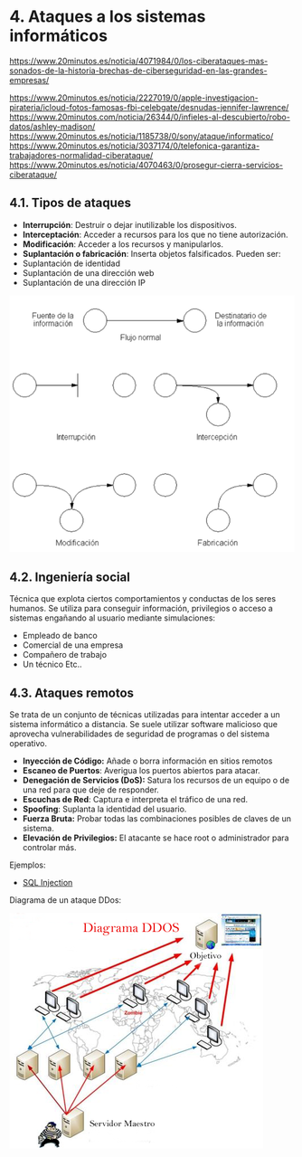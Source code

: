 # 4. Ataques a los sistemas informáticos

https://www.20minutos.es/noticia/4071984/0/los-ciberataques-mas-sonados-de-la-historia-brechas-de-ciberseguridad-en-las-grandes-empresas/

https://www.20minutos.es/noticia/2227019/0/apple-investigacion-pirateria/icloud-fotos-famosas-fbi-celebgate/desnudas-jennifer-lawrence/
https://www.20minutos.com/noticia/26344/0/infieles-al-descubierto/robo-datos/ashley-madison/
https://www.20minutos.es/noticia/1185738/0/sony/ataque/informatico/
https://www.20minutos.es/noticia/3037174/0/telefonica-garantiza-trabajadores-normalidad-ciberataque/
https://www.20minutos.es/noticia/4070463/0/prosegur-cierra-servicios-ciberataque/

## 4.1. Tipos de ataques

- **Interrupción**: Destruir o dejar inutilizable los dispositivos. 
- **Interceptación**: Acceder a recursos para los que no tiene autorización.
- **Modificación**: Acceder a los recursos y manipularlos. 
- **Suplantación o fabricación**: Inserta objetos falsificados. Pueden ser:
 - Suplantación de identidad
 - Suplantación de una dirección web
 - Suplantación de una dirección IP

![](img/2019-11-24-09-33-02.png)

## 4.2. Ingeniería social

Técnica que explota ciertos comportamientos y conductas de los seres humanos. 
Se utiliza para conseguir información, privilegios o acceso a sistemas engañando al usuario mediante simulaciones: 

- Empleado de banco
- Comercial de una empresa
- Compañero de trabajo
- Un técnico Etc..

## 4.3. Ataques remotos

Se trata de un conjunto de técnicas utilizadas para intentar acceder a un sistema informático a distancia. Se suele utilizar software malicioso que aprovecha vulnerabilidades de seguridad de programas o del sistema operativo.

- **Inyección de Código:** Añade o borra información en sitios remotos
- **Escaneo de Puertos**: Averigua los puertos abiertos para atacar.
- **Denegación de Servicios (DoS):** Satura los recursos de un equipo o de una red para que deje de responder.
- **Escuchas de Red**: Captura e interpreta el tráfico de una red.
- **Spoofing**: Suplanta la identidad del usuario.
- **Fuerza Bruta:** Probar todas las combinaciones posibles de claves de un sistema.
- **Elevación de Privilegios:** El atacante se hace root o administrador para controlar más.

Ejemplos: 

- [SQL Injection](https://www.w3schools.com/sql/sql_injection.asp)

Diagrama de un ataque DDos:

![](img/2019-11-27-08-42-02.png)
